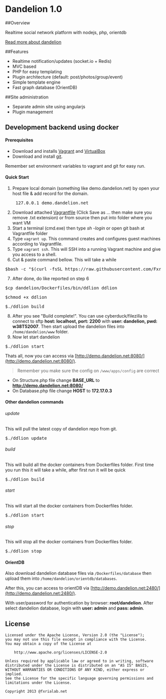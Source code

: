 # Dandelion 1.0


##Overview

Realtime social network platform with nodejs, php, orientdb

[Read more about dandelion](http://demo.dandelionet.org/)

##Features

- Realtime notification/updates (socket.io + Redis)
- MVC based
- PHP for easy templating
- Plugin architecture (default: post/photos/group/event)
- Simple template engine
- Fast graph database (OrientDB)

##Site administration
- Separate admin site using angularjs
- Plugin management

## Development backend using docker
#### Prerequisites
- Download and installs [Vagrant](http://www.vagrantup.com) and [VirtualBox](https://www.virtualbox.org)
- Download and install [git](http://git-scm.com/).

Remember set environment variables to vagrant and git for easy run.
#### Quick Start
1. Prepare local domain (something like demo.dandelion.net) by open your host file & add record for the domain.
<pre>
    127.0.0.1 demo.dandelion.net
</pre>
2. Download attached [Vagrantfile](https://raw.githubusercontent.com/Fxrialab/dandelion/master/Dockerfiles/Vagrantfile) (Click Save as ... then make sure you remove .txt extension) or from source then put into folder where you want VM
3. Start a terminal (cmd.exe) then type *sh -login* or open git bash at Vagrantfile folder
4. Type `vagrant up`. This command creates and configures guest machines according to Vagrantfile.
5. Type `vagrant ssh`. This will SSH into a running Vagrant machine and give you access to a shell.
6. Cut & paste command bellow. This will take a while
<pre>
$bash -c "$(curl -fsSL https://raw.githubusercontent.com/Fxrialab/dandelion/master/Dockerfiles/install.sh)"
</pre>
7. After done, do like reported on step 6
<pre>
$cp dandelion/Dockerfiles/bin/ddlion ddlion
</pre>
<pre>
$chmod +x ddlion
</pre>
<pre>
$./ddlion build
</pre>
8. After you see "Build complete!". You can use cyberduck/filezilla to connect to sftp **host: localhost, port: 2200** with **user: dandelion, pwd: w38T52007**.
Then start upload the dandelion files into `/home/dandelion/www` folder.
9. Now let start dandelion
<pre>
$./ddlion start
</pre>
Thats all, now you can access via [http://demo.dandelion.net:8080/](http://demo.dandelion.net:8080/).

> Remember you make sure the config on `/www/apps/config` are correct

- On Structure.php file change **BASE_URL** to **http://demo.dandelion.net:8080/**
- On Database.php file change **HOST** to **172.17.0.3**

#### Other dandelion commands
###### update
This will pull the latest copy of dandelion repo from git.
<pre>
$./ddlion update
</pre>
###### build
This will build all the docker containers from Dockerfiles folder.
First time you run this it will take a while, after first run it will be quick
<pre>
$./ddlion build
</pre>
###### start
This will start all the docker containers from Dockerfiles folder.
<pre>
$./ddlion start
</pre>
###### stop
This will stop all the docker containers from Dockerfiles folder.
<pre>
$./ddlion stop
</pre>

#### OrientDB
Also download dandelion database files via `/Dockerfiles/database` then upload them into `/home/dandelion/orientdb/databases`.

After this, you can access to orientDB via [http://demo.dandelion.net:2480/](http://demo.dandelion.net:2480/).

With user/password for authentication by browser: **root/dandelion**. After select dandelion database, login with **user: admin** and **pass: admin**.

## License

    Licensed under the Apache License, Version 2.0 (the "License");
    you may not use this file except in compliance with the License.
    You may obtain a copy of the License at

        http://www.apache.org/licenses/LICENSE-2.0

    Unless required by applicable law or agreed to in writing, software
    distributed under the License is distributed on an "AS IS" BASIS,
    WITHOUT WARRANTIES OR CONDITIONS OF ANY KIND, either express or implied.
    See the License for the specific language governing permissions and
    limitations under the License.
    
    Copyright 2013 @fxrialab.net